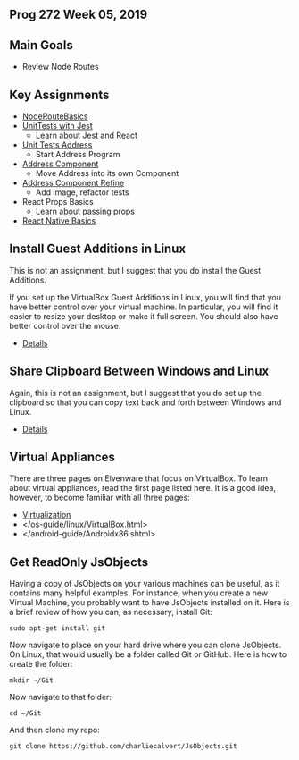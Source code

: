 ## Prog 272 Week 05, 2019

Main Goals
----------

-   Review Node Routes

## Key Assignments

- [NodeRouteBasics][nrb]
- [UnitTests with Jest][utwg]
    - Learn about Jest and React
- [Unit Tests Address][uta]
    - Start Address Program
- [Address Component][ac]
    - Move Address into its own Component
- [Address Component Refine][acr]
    - Add image, refactor tests
- React Props Basics
    - Learn about passing props
- [React Native Basics][rnb]

[nrb]: /teach/assignments/NodeRouteBasics.html
[utwg]: /teach/assignments/react/JestCreateReactApp.html
[uta]: /teach/assignments/react/UnitTestsAddress.html
[ac]: /teach/assignments/react/AddressComponent.html
[acr]: /teach/assignments/react/AddressComponentRefine.html
[rnb]: /teach/assignments/react/ReactNativeBasics.html

## Install Guest Additions in Linux

This is not an assignment, but I suggest that you do install the
Guest Additions.

If you set up the VirtualBox Guest Additions in Linux, you will find
that you have better control over your virtual machine. In
particular, you will find it easier to resize your desktop or make
it full screen. You should also have better control over the mouse.

- [Details](/os-guide/linux/VirtualBox.html#guest)

Share Clipboard Between Windows and Linux
-----------------------------------------

Again, this is not an assignment, but I suggest that you do set up
the clipboard so that you can copy text back and forth between
Windows and Linux.

- [Details](/os-guide/linux/VirtualBox.html#shareClipboard)

## Virtual Appliances

There are three pages on Elvenware that focus on VirtualBox. To
learn about virtual appliances, read the first page listed here. It
is a good idea, however, to become familiar with all three pages:

- [Virtualization](/cloud-guide/virtualization.html)
-   </os-guide/linux/VirtualBox.html>
-   </android-guide/Androidx86.shtml>


Get ReadOnly JsObjects
----------------------

Having a copy of JsObjects on your various machines can be useful, as it contains many helpful examples. For instance, when you create a new Virtual Machine, you probably want to have JsObjects installed on it. Here is a brief review of how you can, as necessary, install Git:

    sudo apt-get install git

Now navigate to place on your hard drive where you can clone JsObjects. On Linux, that would usually be a folder called Git or GitHub. Here is how to create the folder:

    mkdir ~/Git

Now navigate to that folder:

    cd ~/Git

And then clone my repo:

	git clone https://github.com/charliecalvert/JsObjects.git
